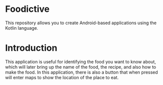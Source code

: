 # Foodictive
This repository allows you to create Android-based applications using the Kotlin language.
# Introduction
This application is useful for identifying the food you want to know about, which will later bring up the name of the food, the recipe, and also how to make the food. In this application, there is also a button that when pressed will enter maps to show the location of the place to eat.

